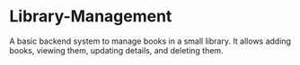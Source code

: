 # Library-Management
 A basic backend system to manage books in a small library. It allows adding books, viewing them, updating details, and deleting them.
